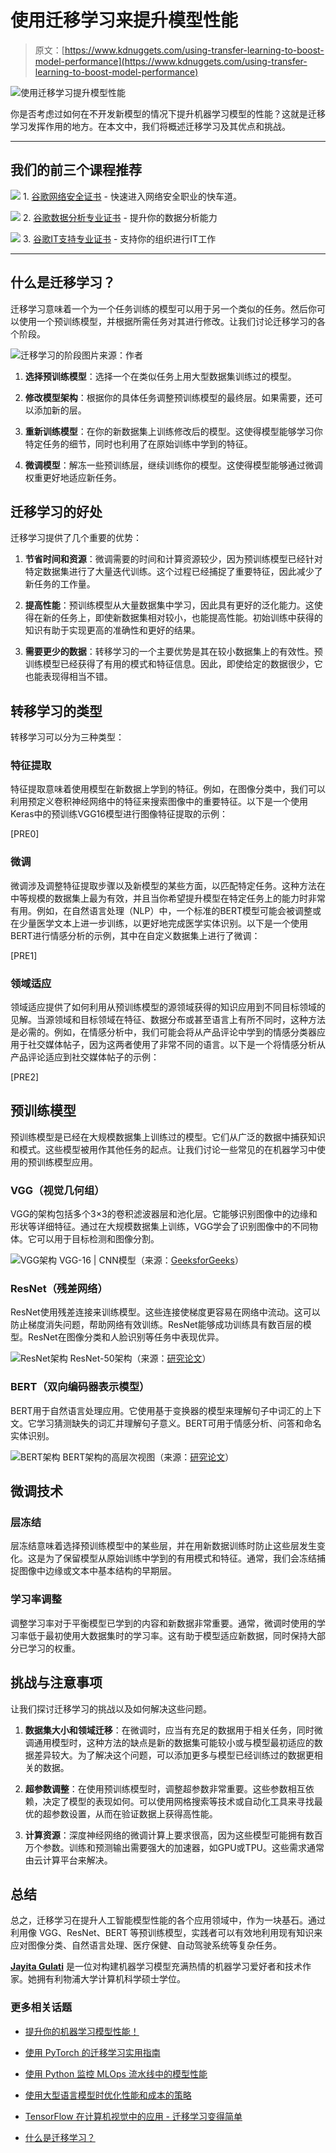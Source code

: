 # 使用迁移学习来提升模型性能

> 原文：[https://www.kdnuggets.com/using-transfer-learning-to-boost-model-performance](https://www.kdnuggets.com/using-transfer-learning-to-boost-model-performance)

![使用迁移学习提升模型性能](../Images/bc3b0d8135629b0cddbd48a07929a790.png)

你是否考虑过如何在不开发新模型的情况下提升机器学习模型的性能？这就是迁移学习发挥作用的地方。在本文中，我们将概述迁移学习及其优点和挑战。

* * *

## 我们的前三个课程推荐

![](../Images/0244c01ba9267c002ef39d4907e0b8fb.png) 1\. [谷歌网络安全证书](https://www.kdnuggets.com/google-cybersecurity) - 快速进入网络安全职业的快车道。

![](../Images/e225c49c3c91745821c8c0368bf04711.png) 2\. [谷歌数据分析专业证书](https://www.kdnuggets.com/google-data-analytics) - 提升你的数据分析能力

![](../Images/0244c01ba9267c002ef39d4907e0b8fb.png) 3\. [谷歌IT支持专业证书](https://www.kdnuggets.com/google-itsupport) - 支持你的组织进行IT工作

* * *

## 什么是迁移学习？

迁移学习意味着一个为一个任务训练的模型可以用于另一个类似的任务。然后你可以使用一个预训练模型，并根据所需任务对其进行修改。让我们讨论迁移学习的各个阶段。

![迁移学习的阶段](../Images/97b9b89eaa8576db606828d35e818a60.png)图片来源：作者

1.  **选择预训练模型**：选择一个在类似任务上用大型数据集训练过的模型。

1.  **修改模型架构**：根据你的具体任务调整预训练模型的最终层。如果需要，还可以添加新的层。

1.  **重新训练模型**：在你的新数据集上训练修改后的模型。这使得模型能够学习你特定任务的细节，同时也利用了在原始训练中学到的特征。

1.  **微调模型**：解冻一些预训练层，继续训练你的模型。这使得模型能够通过微调权重更好地适应新任务。

## 迁移学习的好处

迁移学习提供了几个重要的优势：

1.  **节省时间和资源**：微调需要的时间和计算资源较少，因为预训练模型已经针对特定数据集进行了大量迭代训练。这个过程已经捕捉了重要特征，因此减少了新任务的工作量。

1.  **提高性能**：预训练模型从大量数据集中学习，因此具有更好的泛化能力。这使得在新的任务上，即使新数据集相对较小，也能提高性能。初始训练中获得的知识有助于实现更高的准确性和更好的结果。

1.  **需要更少的数据**：转移学习的一个主要优势是其在较小数据集上的有效性。预训练模型已经获得了有用的模式和特征信息。因此，即使给定的数据很少，它也能表现得相当不错。

## 转移学习的类型

转移学习可以分为三种类型：

### 特征提取

特征提取意味着使用模型在新数据上学到的特征。例如，在图像分类中，我们可以利用预定义卷积神经网络中的特征来搜索图像中的重要特征。以下是一个使用Keras中的预训练VGG16模型进行图像特征提取的示例：

[PRE0]

### 微调

微调涉及调整特征提取步骤以及新模型的某些方面，以匹配特定任务。这种方法在中等规模的数据集上最为有效，并且当你希望提升模型在特定任务上的能力时非常有用。例如，在自然语言处理（NLP）中，一个标准的BERT模型可能会被调整或在少量医学文本上进一步训练，以更好地完成医学实体识别。以下是一个使用BERT进行情感分析的示例，其中在自定义数据集上进行了微调：

[PRE1]

### 领域适应

领域适应提供了如何利用从预训练模型的源领域获得的知识应用到不同目标领域的见解。当源领域和目标领域在特征、数据分布或甚至语言上有所不同时，这种方法是必需的。例如，在情感分析中，我们可能会将从产品评论中学到的情感分类器应用于社交媒体帖子，因为这两者使用了非常不同的语言。以下是一个将情感分析从产品评论适应到社交媒体帖子的示例：

[PRE2]

## 预训练模型

预训练模型是已经在大规模数据集上训练过的模型。它们从广泛的数据中捕获知识和模式。这些模型被用作其他任务的起点。让我们讨论一些常见的在机器学习中使用的预训练模型应用。

### VGG（视觉几何组）

VGG的架构包括多个3×3的卷积滤波器层和池化层。它能够识别图像中的边缘和形状等详细特征。通过在大规模数据集上训练，VGG学会了识别图像中的不同物体。它可以用于目标检测和图像分割。

![VGG架构](../Images/e3db0a722f10834176f2a7757fcdb9d1.png) VGG-16 | CNN模型（来源：[GeeksforGeeks](https://www.geeksforgeeks.org/vgg-16-cnn-model/)）

### ResNet（残差网络）

ResNet使用残差连接来训练模型。这些连接使梯度更容易在网络中流动。这可以防止梯度消失问题，帮助网络有效训练。ResNet能够成功训练具有数百层的模型。ResNet在图像分类和人脸识别等任务中表现优异。

![ResNet架构](../Images/4dab0f47c662b0fa5217df2c1c99755a.png) ResNet-50架构（来源：[研究论文](https://www.researchgate.net/figure/An-illustration-of-ResNet-50-layers-architecture_fig1_350421671)）

### BERT（双向编码器表示模型）

BERT用于自然语言处理应用。它使用基于变换器的模型来理解句子中词汇的上下文。它学习猜测缺失的词汇并理解句子意义。BERT可用于情感分析、问答和命名实体识别。

![BERT架构](../Images/ffac8f197082ab0d997a44c8c92161d0.png) BERT架构的高层次视图（来源：[研究论文](https://www.researchgate.net/figure/Simplified-high-level-view-of-the-BERT-architecture-7-8-The-word-tokens-are_fig2_355938108)）

## 微调技术

### 层冻结

层冻结意味着选择预训练模型中的某些层，并在用新数据训练时防止这些层发生变化。这是为了保留模型从原始训练中学到的有用模式和特征。通常，我们会冻结捕捉图像中边缘或文本中基本结构的早期层。

### 学习率调整

调整学习率对于平衡模型已学到的内容和新数据非常重要。通常，微调时使用的学习率低于最初使用大数据集时的学习率。这有助于模型适应新数据，同时保持大部分已学习的权重。

## 挑战与注意事项

让我们探讨迁移学习的挑战以及如何解决这些问题。

1.  **数据集大小和领域迁移**：在微调时，应当有充足的数据用于相关任务，同时微调通用模型时，这种方法的缺点是新的数据集可能较小或与模型最初适应的数据差异较大。为了解决这个问题，可以添加更多与模型已经训练过的数据更相关的数据。

1.  **超参数调整**：在使用预训练模型时，调整超参数非常重要。这些参数相互依赖，决定了模型的表现如何。可以使用网格搜索等技术或自动化工具来寻找最优的超参数设置，从而在验证数据上获得高性能。

1.  **计算资源**：深度神经网络的微调计算上要求很高，因为这些模型可能拥有数百万个参数。训练和预测输出需要强大的加速器，如GPU或TPU。这些需求通常由云计算平台来解决。

## 总结

总之，迁移学习在提升人工智能模型性能的各个应用领域中，作为一块基石。通过利用像 VGG、ResNet、BERT 等预训练模型，实践者可以有效地利用现有知识来应对图像分类、自然语言处理、医疗保健、自动驾驶系统等复杂任务。

**[Jayita Gulati](https://www.linkedin.com/in/jayitagulati1998/)** 是一位对构建机器学习模型充满热情的机器学习爱好者和技术作家。她拥有利物浦大学计算机科学硕士学位。

### 更多相关话题

+   [提升你的机器学习模型性能！](https://www.kdnuggets.com/2023/04/manning-boost-machine-learning-model-performance.html)

+   [使用 PyTorch 的迁移学习实用指南](https://www.kdnuggets.com/2023/06/practical-guide-transfer-learning-pytorch.html)

+   [使用 Python 监控 MLOps 流水线中的模型性能](https://www.kdnuggets.com/2023/05/monitor-model-performance-mlops-pipeline-python.html)

+   [使用大型语言模型时优化性能和成本的策略](https://www.kdnuggets.com/strategies-for-optimizing-performance-and-costs-when-using-large-language-models-in-the-cloud)

+   [TensorFlow 在计算机视觉中的应用 - 迁移学习变得简单](https://www.kdnuggets.com/2022/01/tensorflow-computer-vision-transfer-learning-made-easy.html)

+   [什么是迁移学习？](https://www.kdnuggets.com/2022/01/transfer-learning.html)
